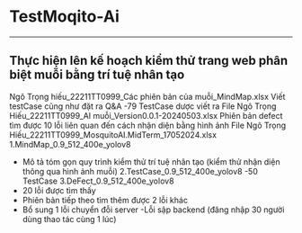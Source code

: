 # TestMoqito-Ai
------------------------------------------------------------------------------
Thực hiện lên kế hoạch kiểm thử trang web phân biệt muỗi bằng trí tuệ nhân tạo
------------------------------------------------------------------------------
Ngô Trọng hiếu_22211TT0999_Các phiên bản của muỗi_MindMap.xlsx
  Viết testCase cũng như đặt ra Q&A
    -79 TestCase dược viết ra
File Ngô Trọng Hiếu_22211TT0999_AI muỗi_Version0.0.1-20240503.xlsx
    Phiên bản defect tìm được 10 lỗi liên quan đến cách nhận diện bằng hình ảnh
File Ngô Trọng Hiếu_22211TT0999_MosquitoAI.MidTerm_17052024.xlsx 
1.MindMap_0.9_512_400e_yolov8
- Mô tả tóm gọn quy trình kiểm thử trí tuệ nhân tạo (kiểm thử nhận diện thông qua hình ảnh muỗi)
2.TestCase_0.9_512_400e_yolov8
-50 TestCase
3.DeFect_0.9_512_400e_yolov8
- 20 lỗi được tìm thấy
- Phiên bản tiếp theo tìm thêm được 2 lỗi khác
- Bổ sung 1 lỗi chuyển đỗi server
-Lỗi sập backend (đăng nhập 30 người dùng thao tác cùng 1 lúc)


